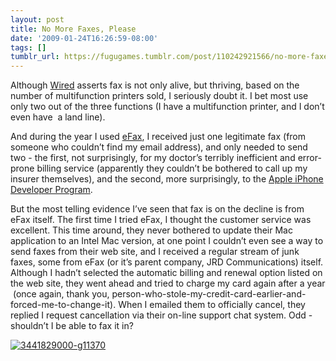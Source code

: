 ```yaml
---
layout: post
title: No More Faxes, Please
date: '2009-01-24T16:26:59-08:00'
tags: []
tumblr_url: https://fugugames.tumblr.com/post/110242921566/no-more-faxes-please
---
```

Although [Wired](http://www.wired.com/gadgets/gadgetreviews/magazine/17-01/st_burningquestion)&nbsp;asserts fax is not only alive, but thriving, based on the number of multifunction printers sold, I seriously doubt it. I bet most use only two out of the three functions (I have a multifunction printer, and I don’t even have &nbsp;a land line).

And during the year I used [eFax](http://efax.com/), I received just one legitimate fax (from someone who couldn’t find my email address), and only needed to send two - the first, not surprisingly, for my doctor’s terribly inefficient and error-prone billing service (apparently they couldn’t be bothered to call up my insurer themselves), and the second, more surprisingly, to the [Apple iPhone Developer Program](http://developer.apple.com/iPhone/program/).

But the most telling evidence I’ve seen that fax is on the decline is from eFax itself. The first time I tried eFax, I thought the customer service was excellent. This time around, they never bothered to update their Mac application to an Intel Mac version, at one point I couldn’t even see a way to send faxes from their web site, and I received a regular stream of junk faxes, some from eFax (or it’s parent company, JRD Communications) itself. Although I hadn’t selected the automatic billing and renewal option listed on the web site, they went ahead and tried to charge my card again after a year &nbsp;(once again, thank you, person-who-stole-my-credit-card-earlier-and-forced-me-to-change-it). When I emailed them to officially cancel, they replied I request cancellation via their on-line support chat system. Odd - shouldn’t I be able to fax it in?

[![3441829000-g11370](http://itshardtofondlepenguins.com/wp-content/uploads/2009/01/3441829000-g11370.jpg "3441829000-g11370")](http://wordseye.com/view-picture?sid=12051)

